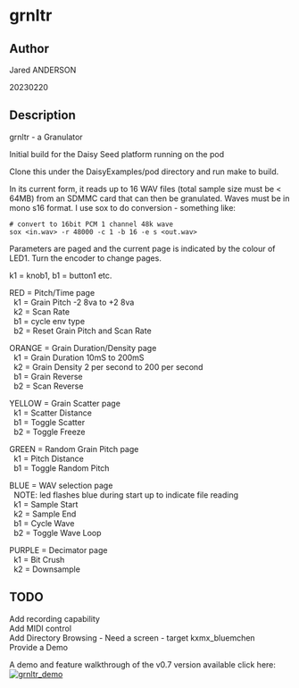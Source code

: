 # grnltr  

## Author

<!-- Insert Your Name Here -->
Jared ANDERSON

20230220

## Description

grnltr - a Granulator

Initial build for the Daisy Seed platform running on the pod 

Clone this under the DaisyExamples/pod directory and run make to build.  

In its current form, it reads up to 16 WAV files (total sample size must be < 64MB) from an SDMMC card that can then be granulated.
Waves must be in mono s16 format.  I use sox to do conversion - something like:  

```
# convert to 16bit PCM 1 channel 48k wave
sox <in.wav> -r 48000 -c 1 -b 16 -e s <out.wav>
```

Parameters are paged and the current page is indicated by the colour of LED1. Turn the encoder to change pages.  

k1 = knob1, b1 = button1 etc.  

RED = Pitch/Time page  
&nbsp;&nbsp;k1 = Grain Pitch -2 8va to +2 8va  
&nbsp;&nbsp;k2 = Scan Rate  
&nbsp;&nbsp;b1 = cycle env type  
&nbsp;&nbsp;b2 = Reset Grain Pitch and Scan Rate  
        
ORANGE = Grain Duration/Density page  
&nbsp;&nbsp;k1 = Grain Duration 10mS to 200mS  
&nbsp;&nbsp;k2 = Grain Density  2 per second to 200 per second  
&nbsp;&nbsp;b1 = Grain Reverse  
&nbsp;&nbsp;b2 = Scan Reverse  
        
YELLOW = Grain Scatter page  
&nbsp;&nbsp;k1 = Scatter Distance  
&nbsp;&nbsp;b1 = Toggle Scatter  
&nbsp;&nbsp;b2 = Toggle Freeze  
        
GREEN = Random Grain Pitch page  
&nbsp;&nbsp;k1 = Pitch Distance  
&nbsp;&nbsp;b1 = Toggle Random Pitch  
        
BLUE = WAV selection page  
&nbsp;&nbsp;NOTE: led flashes blue during start up to indicate file reading  
&nbsp;&nbsp;k1 = Sample Start  
&nbsp;&nbsp;k2 = Sample End  
&nbsp;&nbsp;b1 = Cycle Wave  
&nbsp;&nbsp;b2 = Toggle Wave Loop  
        
PURPLE = Decimator page  
&nbsp;&nbsp;k1 = Bit Crush  
&nbsp;&nbsp;k2 = Downsample  
        
## TODO  
Add recording capability  
Add MIDI control  
Add Directory Browsing - Need a screen - target kxmx_bluemchen   
Provide a Demo  
  
A demo and feature walkthrough of the v0.7 version available click here:  
[![grnltr_demo](https://img.youtube.com/vi/RLfN7tFsF2Q/0.jpg)](https://youtu.be/RLfN7tFsF2Q "grnltr demo")
